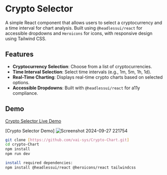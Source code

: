 # Crypto Selector

A simple React component that allows users to select a cryptocurrency and a time interval for chart analysis. Built using `@headlessui/react` for accessible dropdowns and `Heroicons` for icons, with responsive design using Tailwind CSS.

## Features

- **Cryptocurrency Selection**: Choose from a list of cryptocurrencies.
- **Time Interval Selection**: Select time intervals (e.g., 1m, 5m, 1h, 1d).
- **Real-Time Charting**: Displays real-time crypto charts based on selected options.
- **Accessible Dropdowns**: Built with `@headlessui/react` for a11y compliance.

## Demo

[Crypto Selector Live Demo](https://crypto-chart-puce-delta.vercel.app/)


[Crypto Selector Demo]
![Screenshot 2024-09-27 221754](https://github.com/user-attachments/assets/2d70166d-33c4-4a15-8d33-ab7d0f6da841)


```bash
git clone [https://github.com/vai-sys/Crypto-Chart.git]
cd crypto-Chart
npm install
npm run dev

install required dependencies:
npm install @headlessui/react @heroicons/react tailwindcss
